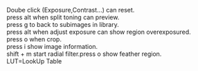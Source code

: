 Doube click (Exposure,Contrast...) can reset.  
press alt when split toning can preview.  
press g to back to subimages in library.  
press alt when adjust exposure can show region overexposured.  
press o when crop.  
press i show image information.  
shift + m start radial filter.press o show feather region.  
LUT=LookUp Table  
